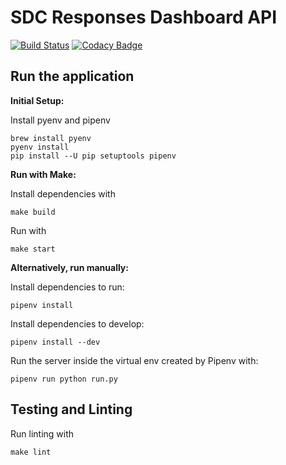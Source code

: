 # SDC Responses Dashboard API
[![Build Status](https://api.travis-ci.org/ONSdigital/sdc-responses-dashboard-api.svg?branch=master)](https://travis-ci.org/ONSdigital/sdc-responses-dashboard-api)
[![Codacy Badge](https://api.codacy.com/project/badge/Grade/7aaabdc5ce3a47e587d95f6e2243be82)](https://www.codacy.com/app/ONSDigital/sdc-responses-dashboard-api/dashboard)

## Run the application

**Initial Setup:**

Install pyenv and pipenv
```
brew install pyenv
pyenv install
pip install --U pip setuptools pipenv
```

**Run with Make:**

Install dependencies with
```
make build
```

Run with
```
make start
```

**Alternatively, run manually:**

Install dependencies to run:
```
pipenv install
```

Install dependencies to develop:
```
pipenv install --dev
```

Run the server inside the virtual env created by Pipenv with:

```
pipenv run python run.py
```

## Testing and Linting

Run linting with
```
make lint
```
